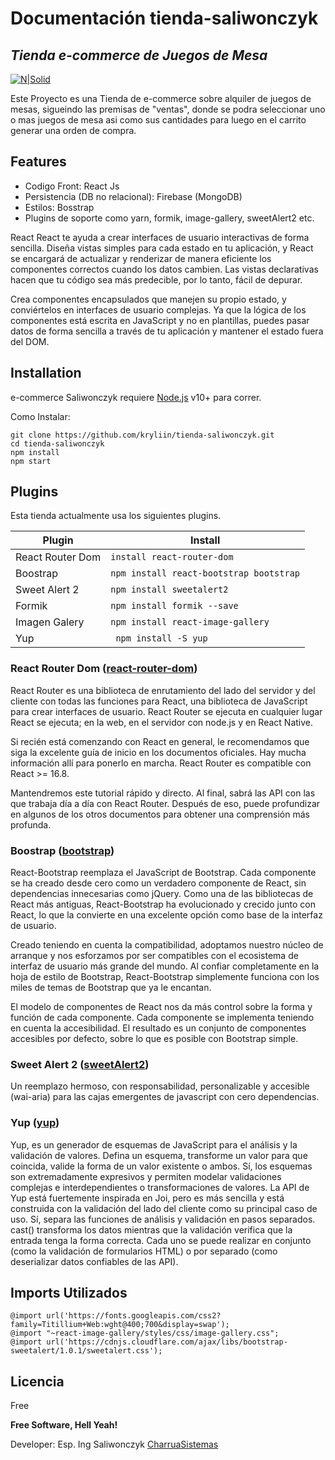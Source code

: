 # Documentación tienda-saliwonczyk
## _Tienda e-commerce de Juegos de Mesa_
[![N|Solid](https://camo.githubusercontent.com/42052a7bb5e9e14d95dea81478a4bd99516ae4442bcae43d835b1924ec4d0421/68747470733a2f2f696d672e736869656c64732e696f2f62616467652f4c696e6b6564496e2d696e666f726d6174696f6e616c3f7374796c653d666f722d7468652d6261646765266c6f676f3d6c696e6b6564696e266c6f676f436f6c6f723d66666626636f6c6f723d323332373264)](https://www.linkedin.com/in/christian-saliwonczyk-59250b52/)

Este Proyecto es una Tienda de e-commerce sobre alquiler de juegos de mesas, sigueindo las premisas de "ventas", donde se podra seleccionar uno o mas juegos de mesa asi como sus cantidades para luego en el carrito generar una orden de compra.

## Features

- Codigo Front: React Js
- Persistencia (DB no relacional): Firebase (MongoDB)
- Estilos: Bosstrap
- Plugins de soporte como yarn, formik, image-gallery, sweetAlert2 etc.


React React te ayuda a crear interfaces de usuario interactivas de forma sencilla. Diseña vistas simples para cada estado en tu aplicación, y React se encargará de actualizar y renderizar de manera eficiente los componentes correctos cuando los datos cambien. Las vistas declarativas hacen que tu código sea más predecible, por lo tanto, fácil de depurar. 

Crea componentes encapsulados que manejen su propio estado, y conviértelos en interfaces de usuario complejas. Ya que la lógica de los componentes está escrita en JavaScript y no en plantillas, puedes pasar datos de forma sencilla a través de tu aplicación y mantener el estado fuera del DOM.

## Installation

e-commerce Saliwonczyk requiere [Node.js](https://nodejs.org/) v10+ para correr.

Como Instalar:
```
git clone https://github.com/kryliin/tienda-saliwonczyk.git
cd tienda-saliwonczyk
npm install
npm start
```

## Plugins

Esta tienda actualmente usa los siguientes plugins.

| Plugin | Install |
| ------ | ------ |
| React Router Dom |```install react-router-dom ```|
| Boostrap | ```npm install react-bootstrap bootstrap```|
| Sweet Alert 2 | ```npm install sweetalert2 ```|
| Formik |```npm install formik --save``` |
| Imagen Galery |```npm install react-image-gallery ```|
| Yup | ``` npm install -S yup``` |

### React Router Dom  ([react-router-dom])

React Router es una biblioteca de enrutamiento del lado del servidor y del cliente con todas las funciones para React, una biblioteca de JavaScript para crear interfaces de usuario. React Router se ejecuta en cualquier lugar React se ejecuta; en la web, en el servidor con node.js y en React Native.

Si recién está comenzando con React en general, le recomendamos que siga la excelente guía de inicio en los documentos oficiales. Hay mucha información allí para ponerlo en marcha. React Router es compatible con React >= 16.8.

Mantendremos este tutorial rápido y directo. Al final, sabrá las API con las que trabaja día a día con React Router. Después de eso, puede profundizar en algunos de los otros documentos para obtener una comprensión más profunda.

### Boostrap ([bootstrap])

React-Bootstrap reemplaza el JavaScript de Bootstrap. Cada componente se ha creado desde cero como un verdadero componente de React, sin dependencias innecesarias como jQuery. Como una de las bibliotecas de React más antiguas, React-Bootstrap ha evolucionado y crecido junto con React, lo que la convierte en una excelente opción como base de la interfaz de usuario.

Creado teniendo en cuenta la compatibilidad, adoptamos nuestro núcleo de arranque y nos esforzamos por ser compatibles con el ecosistema de interfaz de usuario más grande del mundo. Al confiar completamente en la hoja de estilo de Bootstrap, React-Bootstrap simplemente funciona con los miles de temas de Bootstrap que ya le encantan.

El modelo de componentes de React nos da más control sobre la forma y función de cada componente. Cada componente se implementa teniendo en cuenta la accesibilidad. El resultado es un conjunto de componentes accesibles por defecto, sobre lo que es posible con Bootstrap simple.

### Sweet Alert 2 ([sweetAlert2])

Un reemplazo hermoso, con responsabilidad, personalizable y accesible (wai-aria) para las cajas emergentes de javascript con cero dependencias.
 
### Yup ([yup])

Yup, es un generador de esquemas de JavaScript para el análisis y la validación de valores. Defina un esquema, transforme un valor para que coincida, valide la forma de un valor existente o ambos. Sí, los esquemas son extremadamente expresivos y permiten modelar validaciones complejas e interdependientes o transformaciones de valores.
La API de Yup está fuertemente inspirada en Joi, pero es más sencilla y está construida con la validación del lado del cliente como su principal caso de uso. Sí, separa las funciones de análisis y validación en pasos separados. cast() transforma los datos mientras que la validación verifica que la entrada tenga la forma correcta. Cada uno se puede realizar en conjunto (como la validación de formularios HTML) o por separado (como deserializar datos confiables de las API).

## Imports Utilizados

```
@import url('https://fonts.googleapis.com/css2?family=Titillium+Web:wght@400;700&display=swap');
@import "~react-image-gallery/styles/css/image-gallery.css";
@import url('https://cdnjs.cloudflare.com/ajax/libs/bootstrap-sweetalert/1.0.1/sweetalert.css');
```

## Licencia
Free

**Free Software, Hell Yeah!**

Developer: Esp. Ing Saliwonczyk
[CharruaSistemas]

[//]: # 

   [CharruaSistemas]: <http://charruasistemas.com.uy/>
   [react-router-dom]: <https://reactrouter.com/>
   [bootstrap]: <https://react-bootstrap.netlify.app/getting-started/introduction>
   [sweetAlert2]: <https://sweetalert2.github.io/>
    [yup]: <https://www.npmjs.com/package/yup>
 

